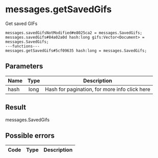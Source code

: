 # messages.getSavedGifs
Get saved GIFs

```
messages.savedGifsNotModified#e8025ca2 = messages.SavedGifs;
messages.savedGifs#84a02a0d hash:long gifs:Vector<Document> = messages.SavedGifs;
---functions---
messages.getSavedGifs#5cf09635 hash:long = messages.SavedGifs;
```

## Parameters
| Name | Type | Description |
| ---- | :----: | ----------- |
| hash | long | Hash for pagination, for more info click here |


## Result
messages.SavedGifs

## Possible errors
| Code | Type | Description |
| ---- | :----: | ----------- |


